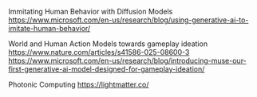 Immitating Human Behavior with Diffusion Models https://www.microsoft.com/en-us/research/blog/using-generative-ai-to-imitate-human-behavior/

World and Human Action Models towards gameplay ideation  https://www.nature.com/articles/s41586-025-08600-3
https://www.microsoft.com/en-us/research/blog/introducing-muse-our-first-generative-ai-model-designed-for-gameplay-ideation/

Photonic Computing https://lightmatter.co/